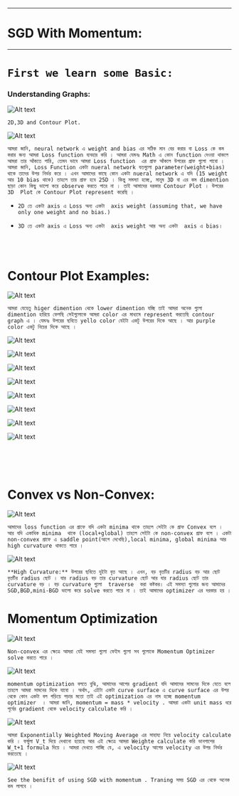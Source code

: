 
---

# SGD With Momentum:

---

# `First we learn some Basic: `

### Understanding Graphs:

![Alt text](image-178.png)

`2D,3D and Contour Plot.`

![Alt text](image-179.png)

`আমরা জানি, neural network এ weight and bias এর সঠিক মান বের করার বা Loss কে কম করার জন্য আমরা Loss function ব্যবহার করি । আমরা যেমনঃ Math এ কোন function দেওয়া থাকলে আমরা তার আঁকতে পারি, তেমন ভাবে আমরা Loss function  এর গ্রাফ আঁকলে উপরের গ্রাফ গুলো পাবো । আমরা জানি, Loss Function একটা nueral network যতগুলো parameter(weight+bias) থাকে তাদের উপর নির্ভর করে । এখন আমাদের কাছে কোন একটা nueral network এ যদি (15 weight  আর 10 bias থাকে) তাহলে তার গ্রাফ হবে 25D । কিন্তু সমস্যা হচ্ছে, মানুষ 3D বা এর কম dimention ছাড়া কোন কিছু ভালো করে observe করতে পারে না । তাই আমাদের দরকার Contour Plot । উপরের 3D  Plot কে Contour Plot represent করেছি । `

- `2D তে একটা axis এ Loss অন্য একটা  axis weight (assuming that, we have only one weight and no bias.)`

- `3D তে একটা axis এ Loss অন্য একটা  axis weight আর অন্য একটা  axis এ bias। `

<br> <br>
# Contour Plot Examples:

![Alt text](image-182.png)

` আমরা যেহেতু higer dimention থেকে lower dimention যচ্ছি তাই আমরা অনেক গুলো dimention হারিয়ে ফেলছি সেইগুলোকে আমরা color এর মাধ্যমে represent করতেছি contour graph এ । যেমনঃ উপরের ছবিতে yello color যেইটা একটু উপরের দিকে আছে । আর purple color একটু নিচের দিকে আছে ।  `

![Alt text](image-183.png)


![Alt text](image-184.png)


![Alt text](image-185.png)


![Alt text](image-186.png)


![Alt text](image-187.png)


![Alt text](image-188.png)


![Alt text](image-189.png)


![Alt text](image-190.png)



<br> <br> <br>


# Convex vs Non-Convex:

![Alt text](image-180.png)

`আমাদের loss function এর গ্রাফে যদি একটা minima থাকে তাহলে সেইটা কে গ্রাফ Convex বলে । আর যদি একাধিক minima  থাকে (local+global) তাহলে সেইটা কে non-convex গ্রাফ বলে । একটা non-convex গ্রাফে এ saddle point(আগে দেখেছি),local minima, global minima আর high curvature থাকতে পারে । `

![Alt text](image-181.png)

`**High Curvature:** উপরের ছবিতে দুইটা বৃত্ত আছে । এখন, বড় বৃত্তটির radius বড় আর ছোট বৃত্তটির radius ছোট । যার radius বড় তার curvature ছোট আর যার radius ছোট তার curvature বড় । বড় curvature গুলো  traverse  করা কষ্টকর। এই সমস্যা গুলোর জন্য আমাদের SGD,BGD,mini-BGD ভালো করে solve করতে পারে না । তাই আমাদের optimizer এর দরকার হয় । `

# Momentum Optimization

![Alt text](image-192.png)

`Non-convex এর ক্ষেত্রে আমরা যেই সমস্যা গুলো ফেইস গুলো সব গুলোকে Momentum Optimizer solve করতে পারে । `


![Alt text](image-193.png)

`momentum optimization বলতে বুঝি, আমাদের আগের gradient যদি আমাদের সামনের দিকে যেতে বলে তাহলে আমরা সামনের দিকে যাবো । অর্থাৎ, এইটা একটা curve surface এ curve surface এর উপর থেকে কোন একটা বল গড়িয়ে পড়ার মতো তাই এই optimization এর নাম হচ্ছে momentum optimizer  । আমরা জানি, momentum = mass * velocity . আমরা একটা unit mass ধরে পূর্বের gradient থেকে velocity calculate করি । `

![Alt text](image-195.png)

`আমরা Exponentially Weighted Moving Average এর সাহায্য নিয়ে velocity calculate করি । ফর্মুলা V_t দিয়ে দেখানো হয়েছে আর এই ক্ষেত্রে আমরা Weighte calculate করি ডানপাশের W_t+1 formula দিয়ে । আমরা দেখতে পাচ্ছি যে, এ velocity আগের velocity এর উপর নির্ভর করতেছে ।`

![Alt text](image-196.png)

`See the benifit of using SGD with momentum . Traning সময় SGD এর থেকে অনেক কম লাগবে ।  `



